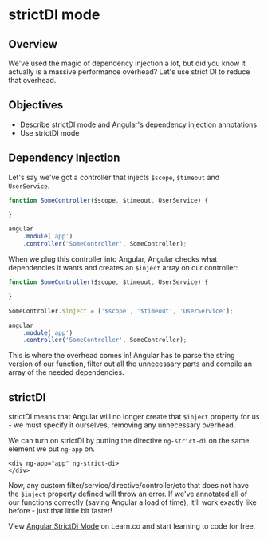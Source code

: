 # strictDI mode

## Overview

We've used the magic of dependency injection a lot, but did you know it actually is a massive performance overhead? Let's use strict DI to reduce that overhead.

## Objectives

- Describe strictDI mode and Angular's dependency injection annotations
- Use strictDI mode

## Dependency Injection

Let's say we've got a controller that injects `$scope`, `$timeout` and `UserService`.

```js
function SomeController($scope, $timeout, UserService) {

}

angular
	.module('app')
	.controller('SomeController', SomeController);
```

When we plug this controller into Angular, Angular checks what dependencies it wants and creates an `$inject` array on our controller:

```js
function SomeController($scope, $timeout, UserService) {

}

SomeController.$inject = ['$scope', '$timeout', 'UserService'];

angular
	.module('app')
	.controller('SomeController', SomeController);
```

This is where the overhead comes in! Angular has to parse the string version of our function, filter out all the unnecessary parts and compile an array of the needed dependencies.

## strictDI

strictDI means that Angular will no longer create that `$inject` property for us - we must specify it ourselves, removing any unnecessary overhead.

We can turn on strictDI by putting the directive `ng-strict-di` on the same element we put `ng-app` on.

```
<div ng-app="app" ng-strict-di>
</div>
```

Now, any custom filter/service/directive/controller/etc that does not have the `$inject` property defined will throw an error. If we've annotated all of our functions correctly (saving Angular a load of time), it'll work exactly like before - just that little bit faster!
<p data-visibility='hidden'>View <a href='https://learn.co/lessons/angular-strict-di-readme'>Angular StrictDi Mode</a> on Learn.co and start learning to code for free.</p>

